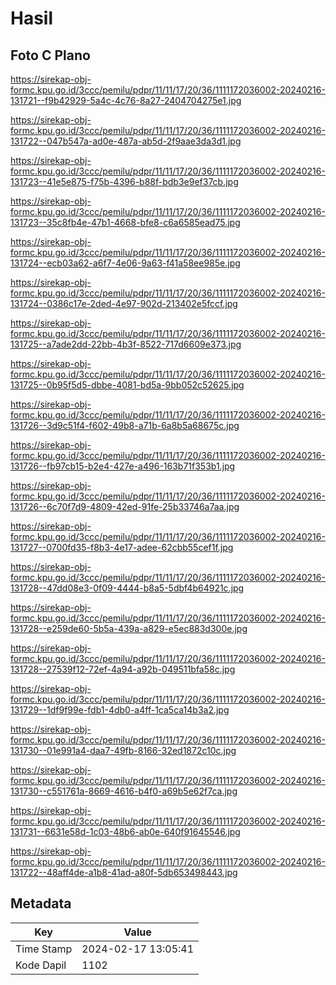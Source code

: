 # Hasil

## Foto C Plano

https://sirekap-obj-formc.kpu.go.id/3ccc/pemilu/pdpr/11/11/17/20/36/1111172036002-20240216-131721--f9b42929-5a4c-4c76-8a27-2404704275e1.jpg

https://sirekap-obj-formc.kpu.go.id/3ccc/pemilu/pdpr/11/11/17/20/36/1111172036002-20240216-131722--047b547a-ad0e-487a-ab5d-2f9aae3da3d1.jpg

https://sirekap-obj-formc.kpu.go.id/3ccc/pemilu/pdpr/11/11/17/20/36/1111172036002-20240216-131723--41e5e875-f75b-4396-b88f-bdb3e9ef37cb.jpg

https://sirekap-obj-formc.kpu.go.id/3ccc/pemilu/pdpr/11/11/17/20/36/1111172036002-20240216-131723--35c8fb4e-47b1-4668-bfe8-c6a6585ead75.jpg

https://sirekap-obj-formc.kpu.go.id/3ccc/pemilu/pdpr/11/11/17/20/36/1111172036002-20240216-131724--ecb03a62-a6f7-4e06-9a63-f41a58ee985e.jpg

https://sirekap-obj-formc.kpu.go.id/3ccc/pemilu/pdpr/11/11/17/20/36/1111172036002-20240216-131724--0386c17e-2ded-4e97-902d-213402e5fccf.jpg

https://sirekap-obj-formc.kpu.go.id/3ccc/pemilu/pdpr/11/11/17/20/36/1111172036002-20240216-131725--a7ade2dd-22bb-4b3f-8522-717d6609e373.jpg

https://sirekap-obj-formc.kpu.go.id/3ccc/pemilu/pdpr/11/11/17/20/36/1111172036002-20240216-131725--0b95f5d5-dbbe-4081-bd5a-9bb052c52625.jpg

https://sirekap-obj-formc.kpu.go.id/3ccc/pemilu/pdpr/11/11/17/20/36/1111172036002-20240216-131726--3d9c51f4-f602-49b8-a71b-6a8b5a68675c.jpg

https://sirekap-obj-formc.kpu.go.id/3ccc/pemilu/pdpr/11/11/17/20/36/1111172036002-20240216-131726--fb97cb15-b2e4-427e-a496-163b71f353b1.jpg

https://sirekap-obj-formc.kpu.go.id/3ccc/pemilu/pdpr/11/11/17/20/36/1111172036002-20240216-131726--6c70f7d9-4809-42ed-91fe-25b33746a7aa.jpg

https://sirekap-obj-formc.kpu.go.id/3ccc/pemilu/pdpr/11/11/17/20/36/1111172036002-20240216-131727--0700fd35-f8b3-4e17-adee-62cbb55cef1f.jpg

https://sirekap-obj-formc.kpu.go.id/3ccc/pemilu/pdpr/11/11/17/20/36/1111172036002-20240216-131728--47dd08e3-0f09-4444-b8a5-5dbf4b64921c.jpg

https://sirekap-obj-formc.kpu.go.id/3ccc/pemilu/pdpr/11/11/17/20/36/1111172036002-20240216-131728--e259de60-5b5a-439a-a829-e5ec883d300e.jpg

https://sirekap-obj-formc.kpu.go.id/3ccc/pemilu/pdpr/11/11/17/20/36/1111172036002-20240216-131728--27539f12-72ef-4a94-a92b-049511bfa58c.jpg

https://sirekap-obj-formc.kpu.go.id/3ccc/pemilu/pdpr/11/11/17/20/36/1111172036002-20240216-131729--1df9f99e-fdb1-4db0-a4ff-1ca5ca14b3a2.jpg

https://sirekap-obj-formc.kpu.go.id/3ccc/pemilu/pdpr/11/11/17/20/36/1111172036002-20240216-131730--01e991a4-daa7-49fb-8166-32ed1872c10c.jpg

https://sirekap-obj-formc.kpu.go.id/3ccc/pemilu/pdpr/11/11/17/20/36/1111172036002-20240216-131730--c551761a-8669-4616-b4f0-a69b5e62f7ca.jpg

https://sirekap-obj-formc.kpu.go.id/3ccc/pemilu/pdpr/11/11/17/20/36/1111172036002-20240216-131731--6631e58d-1c03-48b6-ab0e-640f91645546.jpg

https://sirekap-obj-formc.kpu.go.id/3ccc/pemilu/pdpr/11/11/17/20/36/1111172036002-20240216-131722--48aff4de-a1b8-41ad-a80f-5db653498443.jpg


## Metadata

| Key        | Value               |
| ---------- | ------------------- |
| Time Stamp | 2024-02-17 13:05:41 |
| Kode Dapil | 1102                |



